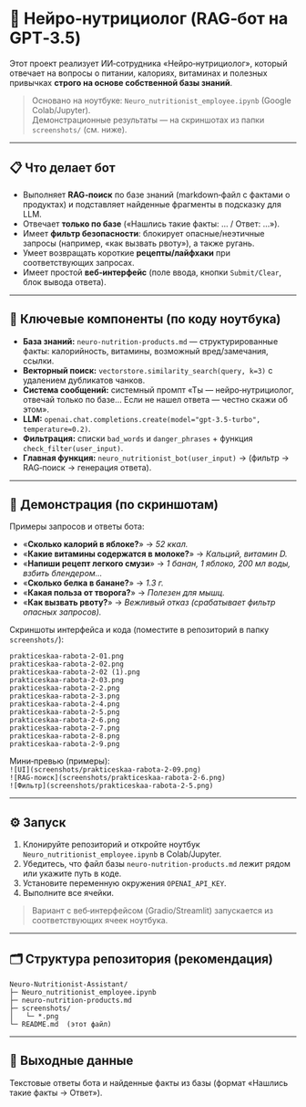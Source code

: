 # 🧠 Нейро‑нутрициолог (RAG‑бот на GPT‑3.5)

Этот проект реализует ИИ‑сотрудника «Нейро‑нутрициолог», который отвечает на вопросы о питании, калориях, витаминах и полезных привычках **строго на основе собственной базы знаний**.

> Основано на ноутбуке: `Neuro_nutritionist_employee.ipynb` (Google Colab/Jupyter).  
> Демонстрационные результаты — на скриншотах из папки `screenshots/` (см. ниже).

---

## 📋 Что делает бот
- Выполняет **RAG‑поиск** по базе знаний (markdown‑файл с фактами о продуктах) и подставляет найденные фрагменты в подсказку для LLM.  
- Отвечает **только по базе** («Нашлись такие факты: … / Ответ: …»).  
- Имеет **фильтр безопасности**: блокирует опасные/неэтичные запросы (например, «как вызвать рвоту»), а также ругань.  
- Умеет возвращать короткие **рецепты/лайфхаки** при соответствующих запросах.  
- Имеет простой **веб‑интерфейс** (поле ввода, кнопки `Submit/Clear`, блок вывода ответа).

---

## 🧩 Ключевые компоненты (по коду ноутбука)
- **База знаний:** `neuro-nutrition-products.md` — структурированные факты: калорийность, витамины, возможный вред/замечания, ссылки.  
- **Векторный поиск:** `vectorstore.similarity_search(query, k=3)` с удалением дубликатов чанков.  
- **Система сообщений:** системный промпт «Ты — нейро‑нутрициолог, отвечай только по базе… Если не нашел ответа — честно скажи об этом».  
- **LLM:** `openai.chat.completions.create(model="gpt-3.5-turbo", temperature=0.2)`.  
- **Фильтрация:** списки `bad_words` и `danger_phrases` + функция `check_filter(user_input)`.  
- **Главная функция:** `neuro_nutritionist_bot(user_input)` → (фильтр → RAG‑поиск → генерация ответа).

---

## 🧪 Демонстрация (по скриншотам)
Примеры запросов и ответы бота:
- «**Сколько калорий в яблоке?**» → *52 ккал.*  
- «**Какие витамины содержатся в молоке?**» → *Кальций, витамин D.*  
- «**Напиши рецепт легкого смузи**» → *1 банан, 1 яблоко, 200 мл воды, взбить блендером…*  
- «**Сколько белка в банане?**» → *1.3 г.*  
- «**Какая польза от творога?**» → *Полезен для мышц.*  
- «**Как вызвать рвоту?**» → *Вежливый отказ (срабатывает фильтр опасных запросов).*

Скриншоты интерфейса и кода (поместите в репозиторий в папку `screenshots/`):
```
prakticeskaa-rabota-2-01.png
prakticeskaa-rabota-2-02.png
prakticeskaa-rabota-2-02 (1).png
prakticeskaa-rabota-2-03.png
prakticeskaa-rabota-2-2.png
prakticeskaa-rabota-2-3.png
prakticeskaa-rabota-2-4.png
prakticeskaa-rabota-2-5.png
prakticeskaa-rabota-2-6.png
prakticeskaa-rabota-2-7.png
prakticeskaa-rabota-2-8.png
prakticeskaa-rabota-2-9.png
```
Мини‑превью (примеры):  
`![UI](screenshots/prakticeskaa-rabota-2-09.png)`  
`![RAG-поиск](screenshots/prakticeskaa-rabota-2-6.png)`  
`![Фильтр](screenshots/prakticeskaa-rabota-2-5.png)`

---

## ⚙️ Запуск
1. Клонируйте репозиторий и откройте ноутбук `Neuro_nutritionist_employee.ipynb` в Colab/Jupyter.  
2. Убедитесь, что файл базы `neuro-nutrition-products.md` лежит рядом или укажите путь в коде.  
3. Установите переменную окружения `OPENAI_API_KEY`.  
4. Выполните все ячейки.  

> Вариант с веб‑интерфейсом (Gradio/Streamlit) запускается из соответствующих ячеек ноутбука.

---

## 🗂️ Структура репозитория (рекомендация)
```
Neuro-Nutritionist-Assistant/
├─ Neuro_nutritionist_employee.ipynb
├─ neuro-nutrition-products.md
├─ screenshots/
│   └─ *.png
└─ README.md  (этот файл)
```

---

## 📝 Выходные данные
Текстовые ответы бота и найденные факты из базы (формат «Нашлись такие факты → Ответ»).

